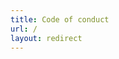 ```yaml
---
title: Code of conduct
url: /
layout: redirect
---
```


<!--
    This page is something the VA needs to determine if it's needed or not.
    If a code of conduct already exists you can link to it by adding the url to the url section above.
    If a code of conduct doesn't exists this file can be used to create it.
-->